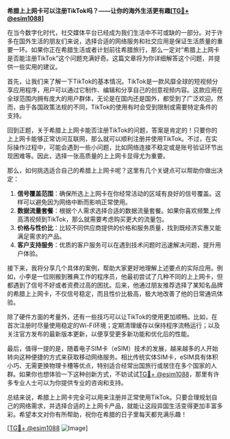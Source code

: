 **希腊上上网卡可以注册TikTok吗？——让你的海外生活更有趣[[TG💪+ @esim1088](https://t.me/s/esim1088)]**

在当今数字化时代，社交媒体平台已经成为我们生活中不可或缺的一部分。对于许多在国外生活的朋友们来说，选择合适的网络服务和社交应用是保证生活质量的重要一环。如果你正在希腊生活或者计划前往希腊旅行，那么一定对“希腊上上网卡是否能注册TikTok”这个问题充满好奇。这篇文章将为你详细解答这个问题，并提供一些实用的建议。

首先，让我们来了解一下TikTok的基本情况。TikTok是一款风靡全球的短视频分享应用程序，用户可以通过它制作、编辑和分享自己的创意视频内容。这款应用在全球范围内拥有庞大的用户群体，无论是在国内还是国外，都受到了广泛欢迎。然而，由于各国政策法规的不同，TikTok的使用有时会受到限制或需要特定条件的支持。

回到正题，关于希腊上上网卡能否注册TikTok的问题，答案是肯定的！只要你的上上网卡能够正常访问互联网，那么就可以顺利注册并使用TikTok。不过，在实际操作过程中，可能会遇到一些小问题，比如网络连接不稳定或是账号验证环节出现困难等。因此，选择一张高质量的上上网卡显得尤为重要。

那么，如何挑选适合自己的希腊上上网卡呢？这里有几个关键点可以帮助你做出决定：

1. **信号覆盖范围**：确保所选上上网卡在你经常活动的区域有良好的信号覆盖。这样可以避免因为网络中断而影响正常使用。
2. **数据流量套餐**：根据个人需求选择合适的数据流量套餐。如果你喜欢频繁上传高清视频到TikTok，那么就需要考虑购买更大的流量包。
3. **价格与性价比**：比较不同供应商提供的价格和服务质量，找到既经济实惠又能满足需求的产品。
4. **客户支持服务**：优质的客户服务可以在遇到技术问题时迅速解决问题，提升用户体验。

接下来，我将分享几个具体的案例，帮助大家更好地理解上述要点的实际应用。例如，小李是一位刚搬到雅典工作的程序员，他最初尝试了几种不同的上上网卡，但都遇到了信号不好或者资费过高的困扰。后来，他通过朋友推荐选择了某知名品牌的希腊上上网卡，不仅信号稳定，而且性价比极高，极大地改善了他的日常通讯体验。

除了硬件方面的考量外，还有一些技巧可以让TikTok的使用更加顺畅。比如，在首次注册时尽量使用稳定的Wi-Fi环境；定期清理缓存以保持程序流畅运行；以及关注官方发布的最新版本更新，以便享受更多新功能和优化后的性能。

最后，值得一提的是，随着电子SIM卡（eSIM）技术的发展，越来越多的人开始转向这种便捷的方式来获取移动网络服务。相比传统实体SIM卡，eSIM具有体积小巧、无需更换物理卡槽等优点，特别适合经常出国旅行或居住在多个国家的人群。如果你也想体验一下这种创新方式，不妨试试[TG💪+ @esim1088](https://t.me/s/esim1088)，那里有许多专业人士可以为你提供专业的咨询和支持。

总结来说，希腊上上网卡完全可以用来注册并正常使用TikTok。只要合理规划自己的网络需求，并选择合适的上上网卡产品，就能让这段异国生活变得更加丰富多彩。希望本文对你有所帮助，祝你在希腊的日子里每天都充满乐趣！

[[TG💪+ @esim1088](https://t.me/s/esim1088) ![Image](https://i.postimg.cc/4NQfJmqS/Snipaste-2025-05-13-00-14-12.png)]